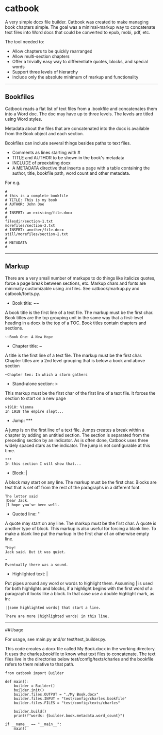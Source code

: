 # catbook

A very simple docx file builder. Catbook was created to make managing book chapters simple. The goal was a minimal-markup way to concatenate text files into Word docs that could be converted to epub, mobi, pdf, etc.

The tool needed to:
* Allow chapters to be quickly rearranged
* Allow multi-section chapters
* Offer a trivially easy way to differentiate quotes, blocks, and special words
* Support three levels of hierarchy
* Include only the absolute minimum of markup and functionality

___

## Bookfiles

Catbook reads a flat list of text files from a .bookfile and concatenates them into a Word doc. The doc may have up to three levels. The levels are titled using Word styles.

Metadata about the files that are concatenated into the docx is available from the Book object and each section.

Bookfiles can include several things besides paths to text files.

* Comments as lines starting with #
* TITLE and AUTHOR to be shown in the book's metadata
* INCLUDE of preexisting docx
* A METADATA directive that inserts a page with a table containing the author, title, bookfile path, word count and other metadata.

For e.g.
```
#
# this is a complete bookfile
# TITLE: This is my book
# AUTHOR: John Doe
#
# INSERT: an-existing/file.docx
#
filesdir/section-1.txt
morefiles/section-2.txt
# INSERT: another/file.docx
still/morefiles/section-2.txt
#
# METADATA
#
```

___

## Markup

There are a very small number of markups to do things like italicize quotes, force a page break between sections, etc. Markup chars and fonts are minimally customizable using .ini files. See catbook/markup.py and catbook/fonts.py.


* Book title: ~~

A book title is the first line of a text file. The markup must be the first char. Book titles are the top grouping unit in the same way that a first-level heading in a docx is the top of a TOC. Book titles contain chapters and sections.
```
~~Book One: A New Hope
```

* Chapter title: ~

A title is the first line of a text file. The markup must be the first char. Chapter titles are a 2nd level grouping that is below a book and above section
```
~Chapter ten: In which a storm gathers
```

* Stand-alone section: >

This markup must be the first char of the first line of a text file. It forces the section to start on a new page
```
>1918: Vienna
In 1918 the empire slept...
```

* Jump: \***

A jump is on the first line of a text file. Jumps creates a break within a chapter by adding an untitled section. The section is separated from the preceding section by an indicator. As is often done, Catbook uses three widely spaced stars as the indicator. The jump is not configurable at this time.
```
***
In this section I will show that...
```

* Block: |

A block may start on any line. The markup must be the first char. Blocks are text that is set off from the rest of the paragraphs in a different font.
```
The letter said
|Dear Jack.
|I hope you've been well.

```

* Quoted line: "

A quote may start on any line. The markup must be the first char. A quote is another type of block. This markup is also useful for forcing a blank line. To make a blank line put the markup in the first char of an otherwise empty line.
```
"Hey!
Jack said. But it was quiet.

"
Eventually there was a sound.
```

* Highlighted text: |

Put pipes around any word or words to highlight them.  Assuming | is used for both highlights and blocks, if a highlight begins with the first word of a paragraph it looks like a block. In that case use a double highlight mark, as in:
```
||some highlighted words| that start a line.

There are more |highlighted words| in this line.
```

___

##Usage

For usage, see main.py and/or test/test_builder.py.

This code creates a docx file called My Book.docx in the working directory. It uses the charles.bookfile to know what text files to concatenate. The text files live in the directories below test/config/texts/charles and the bookfile refers to them relative to that path.

```
from catbook import Builder

def main():
    builder = Builder()
    builder.init()
    builder.files.OUTPUT = "./My Book.docx"
    builder.files.INPUT = "test/config/charles.bookfile"
    builder.files.FILES = "test/config/texts/charles"

    builder.build()
    print(f"words: {builder.book.metadata.word_count}")

if __name__ == "__main__":
    main()
```


